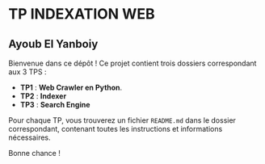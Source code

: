# TP INDEXATION WEB

Ayoub El Yanboiy
---
Bienvenue dans ce dépôt ! Ce projet contient trois dossiers correspondant aux 3 TPS :

- **TP1** : **Web Crawler en Python**.
- **TP2** : **Indexer**
- **TP3** : **Search Engine**

Pour chaque TP, vous trouverez un fichier `README.md` dans le dossier correspondant, contenant toutes les instructions et informations nécessaires.

Bonne chance !